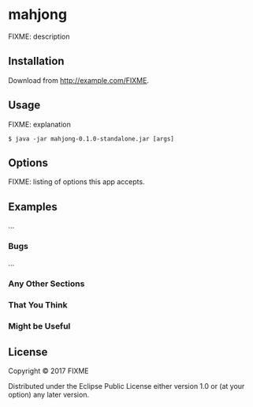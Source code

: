 # mahjong

FIXME: description

## Installation

Download from http://example.com/FIXME.

## Usage

FIXME: explanation

    $ java -jar mahjong-0.1.0-standalone.jar [args]

## Options

FIXME: listing of options this app accepts.

## Examples

...

### Bugs

...

### Any Other Sections
### That You Think
### Might be Useful

## License

Copyright © 2017 FIXME

Distributed under the Eclipse Public License either version 1.0 or (at
your option) any later version.
